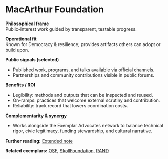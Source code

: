 # MacArthur Foundation

**Philosophical frame**  
Public-interest work guided by transparent, testable progress.

**Operational fit**  
Known for Democracy & resilience; provides artifacts others can adopt or build upon.

**Public signals (selected)**  
- Published work, programs, and talks available via official channels.  
- Partnerships and community contributions visible in public forums.

**Benefits / ROI**  
- Legibility: methods and outputs that can be inspected and reused.  
- On-ramps: practices that welcome external scrutiny and contribution.  
- Reliability: track record that lowers coordination costs.

**Complementarity & synergy**  
- Works alongside the Exemplar Advocates network to balance technical rigor, civic legitimacy, funding stewardship, and cultural narrative.

**Further reading:** [Extended note](/funders/extended/MacArthurFoundation.md)


**Related exemplars:** [OSF](/funders/OSF.md), [SkollFoundation](/funders/SkollFoundation.md), [RAND](/funders/RAND.md)
